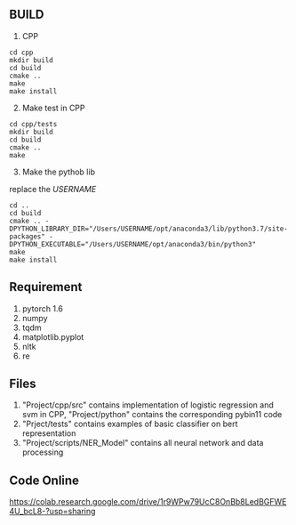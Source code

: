 ## BUILD
1.  CPP
```
cd cpp
mkdir build
cd build
cmake ..
make
make install
```

2. Make test in CPP
```
cd cpp/tests
mkdir build
cd build
cmake ..
make
```
3. Make the pythob lib

replace the *USERNAME*
```
cd ..
cd build
cmake .. -DPYTHON_LIBRARY_DIR="/Users/USERNAME/opt/anaconda3/lib/python3.7/site-packages" -DPYTHON_EXECUTABLE="/Users/USERNAME/opt/anaconda3/bin/python3"
make
make install
```
## Requirement
1. pytorch 1.6
2. numpy
3. tqdm
4. matplotlib.pyplot
5. nltk
6. re

## Files
1. "Project/cpp/src" contains implementation of logistic regression and svm in CPP, "Project/python" contains the corresponding pybin11 code
2. "Prject/tests" contains examples of basic classifier on bert representation
3. "Project/scripts/NER_Model" contains all neural network and data processing

## Code Online
https://colab.research.google.com/drive/1r9WPw79UcC8OnBb8LedBGFWE4U_bcL8-?usp=sharing